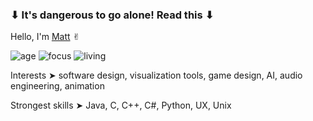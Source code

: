 ### ⬇︎ It's dangerous to go alone! Read this ⬇︎


Hello, I'm [Matt](https://mcthomas.github.io) ✌︎

![age](https://img.shields.io/badge/age-22-red)
![focus](https://img.shields.io/badge/focus-software_dev-brightgreen)
![living](https://img.shields.io/badge/living-Madison-blue)

Interests ➤ software design, visualization tools, game design, AI, audio engineering, animation

Strongest skills ➤ Java, C, C++, C#, Python, UX, Unix 
